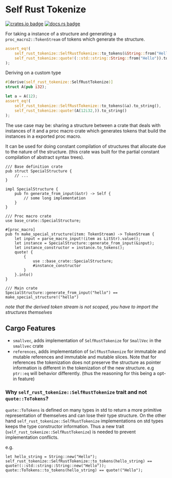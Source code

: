# Self Rust Tokenize

[![crates.io badge](https://img.shields.io/crates/v/self-rust-tokenize?style=flat-square)](https://crates.io/crates/self-rust-tokenize)
[![docs.rs badge](https://img.shields.io/docsrs/self-rust-tokenize?style=flat-square)](https://docs.rs/self-rust-tokenize/latest)

For taking a instance of a structure and generating a `proc_macro2::TokenStream` of tokens which generate the structure.

```rust
assert_eq!(
    self_rust_tokenize::SelfRustTokenize::to_tokens(&String::from("Hello")).to_string(),
    self_rust_tokenize::quote!(::std::string::String::from("Hello")).to_string()
);
```

Deriving on a custom type

```rust
#[derive(self_rust_tokenize::SelfRustTokenize)]
struct A(pub i32);

let a = A(12);
assert_eq!(
    self_rust_tokenize::SelfRustTokenize::to_tokens(&a).to_string(),
    self_rust_tokenize::quote!(A(12i32,)).to_string()
);
```

The use case may be: sharing a structure between a crate that deals with instances of it and a proc macro crate which generates tokens that build the instances in a exported proc macro.

It can be used for doing constant compilation of structures that allocate due to the nature of the structure. (this crate was built for the partial constant compilation of abstract syntax trees).

```ignore
/// Base definition crate
pub struct SpecialStructure { 
    // ...
}

impl SpecialStructure {
    pub fn generate_from_input(&str) -> Self {
        // some long implementation
    }
}

/// Proc macro crate
use base_crate::SpecialStructure; 

#[proc_macro]
pub fn make_special_structure(item: TokenStream) -> TokenStream {
    let input = parse_macro_input!(item as LitStr).value();
    let instance = SpecialStructure::generate_from_input(&input);
    let instance_constructor = instance.to_tokens();
    quote! {
        {
            use ::base_crate::SpecialStructure;
            #instance_constructor
        }
    }.into()
}

/// Main crate
SpecialStructure::generate_from_input("hello") == make_special_structure!("hello")
```

*note that the derived token stream is not scoped, you have to import the structures themselves*

## Cargo Features

- `smallvec`, adds implementation of `SelfRustTokenize` for `SmallVec` in the `smallvec` crate
- `references`, adds implementation of `SelfRustTokenize` for immutable and mutable references and immutable and mutable slices. Note that for references the tokenization does not preserve the structure as pointer information is different in the tokenization of the new structure. e.g `ptr::eq` will behavior differently. (thus the reasoning for this being a opt-in feature)

### Why `self_rust_tokenize::SelfRustTokenize` trait and not `quote::ToTokens`?

`quote::ToTokens` is defined on many types in std to return a more primitive representation of themselves and can lose their type structure. On the other hand `self_rust_tokenize::SelfRustTokenize` implementations on std types keeps the type constructor information. Thus a new trait (`self_rust_tokenize::SelfRustTokenize`) is needed to prevent implementation conflicts.

e.g.

```ignore
let hello_string = String::new("Hello");
self_rust_tokenize::SelfRustTokenize::to_tokens(hello_string) == quote!(::std::string::String::new("Hello"));
quote::ToTokens::to_tokens(hello_string) == quote!("Hello");
```
